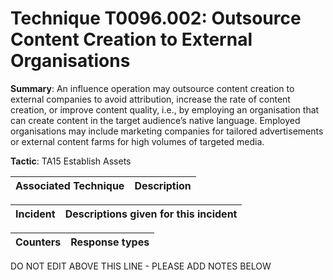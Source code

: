 # Technique T0096.002: Outsource Content Creation to External Organisations

**Summary**: An influence operation may outsource content creation to external companies to avoid attribution, increase the rate of content creation, or improve content quality, i.e., by employing an organisation that can create content in the target audience’s native language. Employed organisations may include marketing companies for tailored advertisements or external content farms for high volumes of targeted media.

**Tactic**: TA15 Establish Assets


| Associated Technique | Description |
| --------- | ------------------------- |



| Incident | Descriptions given for this incident |
| -------- | -------------------- |



| Counters | Response types |
| -------- | -------------- |


DO NOT EDIT ABOVE THIS LINE - PLEASE ADD NOTES BELOW